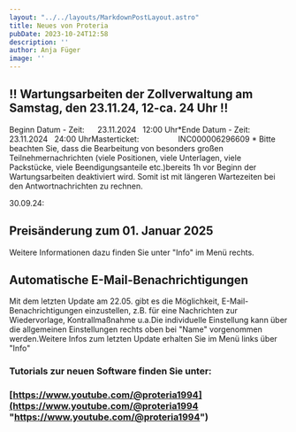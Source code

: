 ```yaml
---
layout: "../../layouts/MarkdownPostLayout.astro"
title: Neues von Proteria 
pubDate: 2023-10-24T12:58
description: ''
author: Anja Füger
image: ''
---
```


## **!! Wartungsarbeiten der Zollverwaltung am Samstag, den 23.11.24, 12-ca. 24 Uhr !!**

Beginn Datum - Zeit:      23.11.2024   12:00 Uhr\*Ende Datum - Zeit:         23.11.2024   24:00 UhrMasterticket:                  INC000006296609 \* Bitte beachten Sie, dass die Bearbeitung von besonders großen Teilnehmernachrichten (viele Positionen, viele Unterlagen, viele Packstücke, viele Beendigungsanteile etc.)bereits 1h vor Beginn der Wartungsarbeiten deaktiviert wird. Somit ist mit längeren Wartezeiten bei den Antwortnachrichten zu rechnen.



30\.09.24:

## Preisänderung zum 01. Januar 2025

Weitere Informationen dazu finden Sie unter \"Info\" im Menü rechts.

## Automatische E-Mail-Benachrichtigungen

Mit dem letzten Update am 22.05. gibt es die Möglichkeit, E-Mail-Benachrichtigungen einzustellen, z.B. für eine Nachrichten zur Wiedervorlage, Kontrallmaßnahme u.a.Die individuelle Einstellung kann über die allgemeinen Einstellungen rechts oben bei \"Name\" vorgenommen werden.Weitere Infos zum letzten Update erhalten Sie im Menü links über \"Info\"

#### 

### Tutorials zur neuen Software finden Sie unter:

### [https://www.youtube.com/@proteria1994](https://www.youtube.com/@proteria1994 "https://www.youtube.com/@proteria1994")
